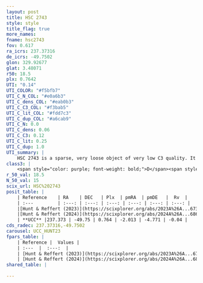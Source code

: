 ```yaml
---
layout: post
title: HSC 2743
style: style
title_flag: true
more_names: 
fname: hsc2743
fov: 0.617
ra_icrs: 237.37316
de_icrs: -49.7502
glon: 329.92677
glat: 3.48071
r50: 18.5
plx: 0.7642
UTI: "0.14"
UTI_COLOR: "#f5bfb7"
UTI_C_N_COL: "#e0a6b3"
UTI_C_dens_COL: "#eab0b3"
UTI_C_C3_COL: "#f3bab5"
UTI_C_lit_COL: "#fdd7c3"
UTI_C_dup_COL: "#a6cab9"
UTI_C_N: 0.0
UTI_C_dens: 0.06
UTI_C_C3: 0.12
UTI_C_lit: 0.25
UTI_C_dup: 1.0
UTI_summary: |
    HSC 2743 is a sparse, very loose object of very low C3 quality. It was recently reported in the literature.<br><br><span style="color: #99180f; font-weight: bold;">Warning: </span>contains less than 25 stars with <i>P>0.5</i> estimated.
class3: |
    <span style="color: purple; font-weight: bold;">D</span><span style="color: red; font-weight: bold;">C</span>
r_50_val: 18.5
N_50_val: 15
scix_url: HSC%202743
posit_table: |
    | Reference    | RA    | DEC   | Plx  | pmRA  | pmDE   |  Rv  |
    | :---         | :---: | :---: | :---: | :---: | :---: | :---: |
    |[Hunt & Reffert (2023)](https://scixplorer.org/abs/2023A%26A...673A.114H) | 237.456 | -49.765 | 0.788 | -2.021 | -4.723 | 12.401 |
    |[Hunt & Reffert (2024)](https://scixplorer.org/abs/2024A%26A...686A..42H) | 237.456 | -49.765 | 0.788 | -2.021 | -4.723 | 12.401 |
    | **UCC** |237.373 | -49.75 | 0.764 | -2.013 | -4.771 | -0.04 | 
cds_radec: 237.37316,-49.7502
carousel: UCC_HUNT23
fpars_table: |
    | Reference |  Values |
    | :---  |  :---:  |
    | [Hunt & Reffert (2023)](https://scixplorer.org/abs/2023A%26A...673A.114H) | `AV50=1.54, diffAV50=0.728, MOD50=10.369, logAge50=8.755` |
    | [Hunt & Reffert (2024)](https://scixplorer.org/abs/2024A%26A...686A..42H) | `MassJ=42.4636` |
shared_table: |
    
---
```

